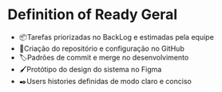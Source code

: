 <h1> Definition of Ready Geral</h1>

<ul>
    <li>📦Tarefas priorizadas no BackLog e estimadas pela equipe</li>
    <li>📁Criação do repositório e configuração no GitHub</li>
    <li>🏷️Padrões de commit e merge no desenvolvimento</li>
    <li>🖌️Protótipo do design do sistema no Figma</li>
    <li>✒️Users histories definidas de modo claro e conciso</li>
</ul>
